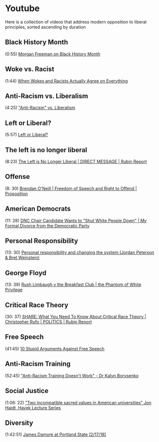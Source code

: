 # Youtube

Here is a collection of videos that address modern opposition to liberal principles, sorted ascending by duration

## Black History Month

(0:55) [Morgan Freeman on Black History Month](https://www.youtube.com/watch?v=GeixtYS-P3s)

## Woke vs. Racist

(1:44) [When Wokes and Racists Actually Agree on Everything](https://www.youtube.com/watch?v=Ev373c7wSRg)

## Anti-Racism vs. Liberalism

(4:25) ["Anti-Racism" vs. Liberalism](https://www.youtube.com/watch?v=GdV12SFmH8U)

## Left or Liberal?

(5:57) [Left or Liberal?](https://www.youtube.com/watch?v=tlIjMJBSnRE)

## The left is no longer liberal

(8:23) [The Left is No Longer Liberal | DIRECT MESSAGE | Rubin Report](https://www.youtube.com/watch?v=Tq86Beh3T70)

## Offense

(8:
30) [Brendan O'Neill | Freedom of Speech and Right to Offend | Proposition](https://www.youtube.com/watch?v=BtWrljX9HRA)

## American Democrats

(11:
28) [DNC Chair Candidate Wants to "Shut White People Down" | My Formal Divorce from the Democratic Party](https://www.youtube.com/watch?v=QTHFLqJfdq8)

## Personal Responsibility

(13:
30) [Personal responsibility and changing the system (Jordan Peterson & Bret Weinstein)](https://www.youtube.com/watch?v=ngjiLGnTn7g)

## George Floyd

(13:
39) [Rush Limbaugh v the Breakfast Club | the Phantom of White Privilege](https://www.youtube.com/watch?v=JWF3fMBuB84)

## Critical Race Theory

(30:
37) [SHARE: What You Need To Know About Critical Race Theory | Christopher Rufo | POLITICS | Rubin Report](https://www.youtube.com/watch?v=fbCmbLsW0r8)

## Free Speech

(41:45) [10 Stupid Arguments Against Free Speech](https://www.youtube.com/watch?v=TP2S1-A_FXM)

## Anti-Racism Training

(52:45) ["Anti-Racism Training Doesn't Work" - Dr Kalyn Borysenko](https://www.youtube.com/watch?v=Z6HZ1dY_pbM)

## Social Justice

(1:06:
22) ["Two incompatible sacred values in American universities" Jon Haidt, Hayek Lecture Series](https://www.youtube.com/watch?v=Gatn5ameRr8)

## Diversity

(1:42:51) [James Damore at Portland State (2/17/18)](https://www.youtube.com/watch?v=VCrQ3EU8_PM)
